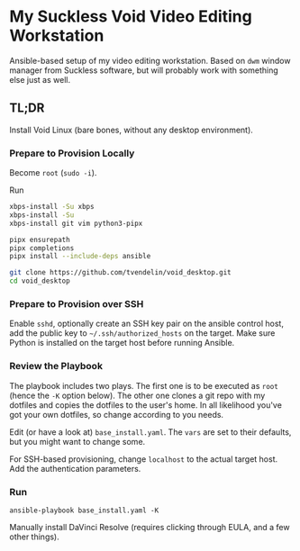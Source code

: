 # My Suckless Void Video Editing Workstation

Ansible-based setup of my video editing workstation. Based on `dwm` window manager from
Suckless software, but will probably work with something else just as well.

## TL;DR

Install Void Linux (bare bones, without any desktop environment).

### Prepare to Provision Locally

Become `root` (`sudo -i`).

Run

```bash
xbps-install -Su xbps
xbps-install -Su
xbps-install git vim python3-pipx

pipx ensurepath
pipx completions
pipx install --include-deps ansible

git clone https://github.com/tvendelin/void_desktop.git 
cd void_desktop
```

### Prepare to Provision over SSH

Enable `sshd`, optionally create an SSH key pair on the ansible control host, add the
public key to `~/.ssh/authorized_hosts` on the target. Make sure Python is installed  on
the target host before running Ansible.

### Review the Playbook

The playbook includes two plays. The first one is to be executed as `root` (hence the `-K`
option below). The other one clones a git repo with my dotfiles and copies the dotfiles to
the user's home. In all likelihood you've got your own dotfiles, so change according to
you needs.

Edit (or have a look at) `base_install.yaml`. The `vars` are set to their defaults, but
you might want to change some.

For SSH-based provisioning, change `localhost` to the actual target host. Add the
authentication parameters.

### Run

```
ansible-playbook base_install.yaml -K
```

Manually install DaVinci Resolve (requires clicking through EULA, and a few other things).
